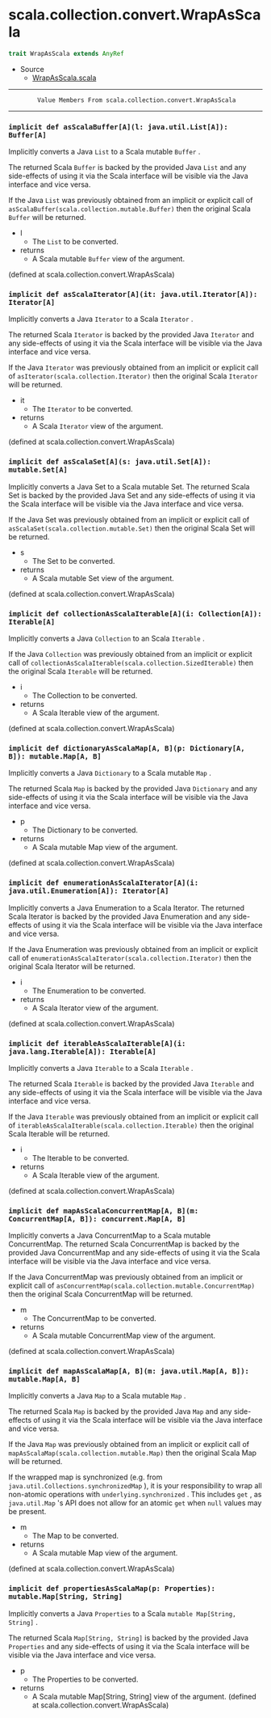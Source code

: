 
#                     scala.collection.convert.WrapAsScala                     #

```scala
trait WrapAsScala extends AnyRef
```

* Source
  * [WrapAsScala.scala](https://github.com/scala/scala/tree/6d09a1ba5f/src/library/scala/collection/convert/WrapAsScala.scala#L1)


--------------------------------------------------------------------------------
            Value Members From scala.collection.convert.WrapAsScala
--------------------------------------------------------------------------------


### `implicit def asScalaBuffer[A](l: java.util.List[A]): Buffer[A]`         ###

Implicitly converts a Java `List` to a Scala mutable `Buffer` .

The returned Scala `Buffer` is backed by the provided Java `List` and any
side-effects of using it via the Scala interface will be visible via the Java
interface and vice versa.

If the Java `List` was previously obtained from an implicit or explicit call of
 `asScalaBuffer(scala.collection.mutable.Buffer)` then the original Scala
 `Buffer` will be returned.

* l
  * The `List` to be converted.
* returns
  * A Scala mutable `Buffer` view of the argument.

(defined at scala.collection.convert.WrapAsScala)


### `implicit def asScalaIterator[A](it: java.util.Iterator[A]): Iterator[A]` ###

Implicitly converts a Java `Iterator` to a Scala `Iterator` .

The returned Scala `Iterator` is backed by the provided Java `Iterator` and any
side-effects of using it via the Scala interface will be visible via the Java
interface and vice versa.

If the Java `Iterator` was previously obtained from an implicit or explicit call
of `asIterator(scala.collection.Iterator)` then the original Scala `Iterator`
will be returned.

* it
  * The `Iterator` to be converted.
* returns
  * A Scala `Iterator` view of the argument.

(defined at scala.collection.convert.WrapAsScala)


### `implicit def asScalaSet[A](s: java.util.Set[A]): mutable.Set[A]`        ###

Implicitly converts a Java Set to a Scala mutable Set. The returned Scala Set is
backed by the provided Java Set and any side-effects of using it via the Scala
interface will be visible via the Java interface and vice versa.

If the Java Set was previously obtained from an implicit or explicit call of
 `asScalaSet(scala.collection.mutable.Set)` then the original Scala Set will be
returned.

* s
  * The Set to be converted.
* returns
  * A Scala mutable Set view of the argument.

(defined at scala.collection.convert.WrapAsScala)


### `implicit def collectionAsScalaIterable[A](i: Collection[A]): Iterable[A]` ###

Implicitly converts a Java `Collection` to an Scala `Iterable` .

If the Java `Collection` was previously obtained from an implicit or explicit
call of `collectionAsScalaIterable(scala.collection.SizedIterable)` then the
original Scala `Iterable` will be returned.

* i
  * The Collection to be converted.
* returns
  * A Scala Iterable view of the argument.

(defined at scala.collection.convert.WrapAsScala)


### `implicit def dictionaryAsScalaMap[A, B](p: Dictionary[A, B]): mutable.Map[A, B]` ###

Implicitly converts a Java `Dictionary` to a Scala mutable `Map` .

The returned Scala `Map` is backed by the provided Java `Dictionary` and any
side-effects of using it via the Scala interface will be visible via the Java
interface and vice versa.

* p
  * The Dictionary to be converted.
* returns
  * A Scala mutable Map view of the argument.

(defined at scala.collection.convert.WrapAsScala)


### `implicit def enumerationAsScalaIterator[A](i: java.util.Enumeration[A]): Iterator[A]` ###

Implicitly converts a Java Enumeration to a Scala Iterator. The returned Scala
Iterator is backed by the provided Java Enumeration and any side-effects of
using it via the Scala interface will be visible via the Java interface and vice
versa.

If the Java Enumeration was previously obtained from an implicit or explicit
call of `enumerationAsScalaIterator(scala.collection.Iterator)` then the
original Scala Iterator will be returned.

* i
  * The Enumeration to be converted.
* returns
  * A Scala Iterator view of the argument.

(defined at scala.collection.convert.WrapAsScala)


### `implicit def iterableAsScalaIterable[A](i: java.lang.Iterable[A]): Iterable[A]` ###

Implicitly converts a Java `Iterable` to a Scala `Iterable` .

The returned Scala `Iterable` is backed by the provided Java `Iterable` and any
side-effects of using it via the Scala interface will be visible via the Java
interface and vice versa.

If the Java `Iterable` was previously obtained from an implicit or explicit call
of `iterableAsScalaIterable(scala.collection.Iterable)` then the original Scala
Iterable will be returned.

* i
  * The Iterable to be converted.
* returns
  * A Scala Iterable view of the argument.

(defined at scala.collection.convert.WrapAsScala)


### `implicit def mapAsScalaConcurrentMap[A, B](m: ConcurrentMap[A, B]): concurrent.Map[A, B]` ###

Implicitly converts a Java ConcurrentMap to a Scala mutable ConcurrentMap. The
returned Scala ConcurrentMap is backed by the provided Java ConcurrentMap and
any side-effects of using it via the Scala interface will be visible via the
Java interface and vice versa.

If the Java ConcurrentMap was previously obtained from an implicit or explicit
call of `asConcurrentMap(scala.collection.mutable.ConcurrentMap)` then the
original Scala ConcurrentMap will be returned.

* m
  * The ConcurrentMap to be converted.
* returns
  * A Scala mutable ConcurrentMap view of the argument.

(defined at scala.collection.convert.WrapAsScala)


### `implicit def mapAsScalaMap[A, B](m: java.util.Map[A, B]): mutable.Map[A, B]` ###

Implicitly converts a Java `Map` to a Scala mutable `Map` .

The returned Scala `Map` is backed by the provided Java `Map` and any
side-effects of using it via the Scala interface will be visible via the Java
interface and vice versa.

If the Java `Map` was previously obtained from an implicit or explicit call of
 `mapAsScalaMap(scala.collection.mutable.Map)` then the original Scala Map will
be returned.

If the wrapped map is synchronized (e.g. from
 `java.util.Collections.synchronizedMap` ), it is your responsibility to wrap
all non-atomic operations with `underlying.synchronized` . This includes `get` ,
as `java.util.Map` 's API does not allow for an atomic `get` when `null` values
may be present.

* m
  * The Map to be converted.
* returns
  * A Scala mutable Map view of the argument.

(defined at scala.collection.convert.WrapAsScala)


### `implicit def propertiesAsScalaMap(p: Properties): mutable.Map[String, String]` ###

Implicitly converts a Java `Properties` to a Scala
 `mutable Map[String, String]` .

The returned Scala `Map[String, String]` is backed by the provided Java
 `Properties` and any side-effects of using it via the Scala interface will be
visible via the Java interface and vice versa.

* p
  * The Properties to be converted.
* returns
  * A Scala mutable Map[String, String] view of the argument.
(defined at scala.collection.convert.WrapAsScala)
